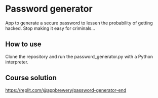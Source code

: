 # Password generator

App to generate a secure password to lessen the probability of getting hacked. Stop making it easy for criminals...

## How to use

Clone the repository and run the password_generator.py with a Python interpreter.

## Course solution

https://replit.com/@appbrewery/password-generator-end
